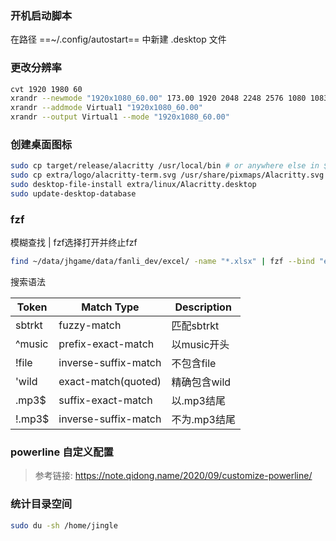 ### 开机启动脚本
在路径 ==~/.config/autostart== 中新建 .desktop 文件

### 更改分辨率
```bash
cvt 1920 1980 60
xrandr --newmode "1920x1080_60.00" 173.00 1920 2048 2248 2576 1080 1083 1088 1120 -hsync +vsync
xrandr --addmode Virtual1 "1920x1080_60.00"
xrandr --output Virtual1 --mode "1920x1080_60.00"
```

### 创建桌面图标
```bash
sudo cp target/release/alacritty /usr/local/bin # or anywhere else in $PATH
sudo cp extra/logo/alacritty-term.svg /usr/share/pixmaps/Alacritty.svg
sudo desktop-file-install extra/linux/Alacritty.desktop
sudo update-desktop-database
```

### fzf
模糊查找 | fzf选择打开并终止fzf

```bash
find ~/data/jhgame/data/fanli_dev/excel/ -name "*.xlsx" | fzf --bind "enter:execute-silent(et {} &)+abort"
```

搜索语法

| Token  | Match Type           | Description  |
| ------ | -------------------- | ------------ |
| sbtrkt | fuzzy-match          | 匹配sbtrkt   |
| ^music | prefix-exact-match   | 以music开头  |
| !file  | inverse-suffix-match | 不包含file   |
| 'wild  | exact-match(quoted)  | 精确包含wild |
| .mp3$  | suffix-exact-match   | 以.mp3结尾   |
| !.mp3$ | inverse-suffix-match | 不为.mp3结尾 |


### powerline 自定义配置

> 参考链接: 
> https://note.qidong.name/2020/09/customize-powerline/

### 统计目录空间
```bash
sudo du -sh /home/jingle
```



